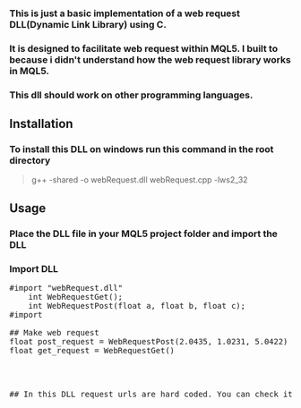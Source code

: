 ### This is just a basic implementation of a web request DLL(Dynamic Link Library) using C.

### It is designed to facilitate web request within MQL5. I built to because i didn't understand how the web request library works in MQL5.

### This dll should work on other programming languages.

## Installation

### To install this DLL on windows run this command in the root directory

> g++ -shared -o webRequest.dll webRequest.cpp -lws2_32

## Usage

### Place the DLL file in your MQL5 project folder and import the DLL

### Import DLL

<pre>
#import "webRequest.dll"
    int WebRequestGet();
    int WebRequestPost(float a, float b, float c);
#import

## Make web request
float post_request = WebRequestPost(2.0435, 1.0231, 5.0422)
float get_request = WebRequestGet()
<pre>



## In this DLL request urls are hard coded. You can check it out and make updates to the code.
